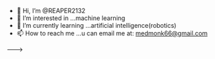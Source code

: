 - 👋 Hi, I’m @REAPER2132
- 👀 I’m interested in ...machine learning
- 🌱 I’m currently learning ...artificial intelligence(robotics)
- 📫 How to reach me ...u can email me at: medmonk66@gmail.com

--->
